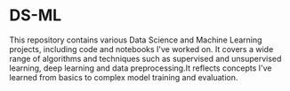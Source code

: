 # DS-ML
This repository contains various Data Science and Machine Learning projects, including code and notebooks I've worked on. It covers a wide range of algorithms and techniques such as supervised and unsupervised learning, deep learning and data preprocessing.It reflects concepts I've learned from basics to complex model training and evaluation.
